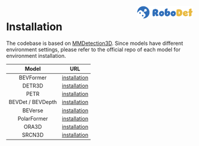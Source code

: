 <img src="../docs/figs/logo2.png" align="right" width="30%">

# Installation

The codebase is based on [MMDetection3D](https://github.com/open-mmlab/mmdetection3d). Since models have different environment settings, please refer to the official repo of each model for environment installation.



|       Model       |       URL        |
| :---------------: | :--------------: |
|     BEVFormer     | [installation](../zoo/BEVFormer/docs/install.md) |
|      DETR3D       | [installation](../zoo/detr3d/README.md) |
|       PETR        | [installation](../zoo/PETR/install.md) |
| BEVDet / BEVDepth | [installation](../zoo/BEVDet/docs/getting_started.md) |
|      BEVerse      | [installation](../zoo/BEVDet/../BEVerse/docs/installation.md) |
|    PolarFormer    | [installation](../zoo/PolarFormer/docs/install.md) |
|       ORA3D       | [installation](../zoo/ora3d/README.md) |
|      SRCN3D       | [installation](../zoo/SRCN3D/README.md) |

